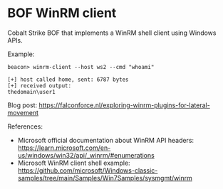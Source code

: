 # BOF WinRM client
Cobalt Strike BOF that implements a WinRM shell client using Windows APIs.

Example:

```
beacon> winrm-client --host ws2 --cmd "whoami"

[+] host called home, sent: 6787 bytes
[+] received output:
thedomain\user1
```
Blog post: https://falconforce.nl/exploring-winrm-plugins-for-lateral-movement

References:
- Microsoft official documentation about WinRM API headers: https://learn.microsoft.com/en-us/windows/win32/api/_winrm/#enumerations
- Microsoft WinRM client shell example: https://github.com/microsoft/Windows-classic-samples/tree/main/Samples/Win7Samples/sysmgmt/winrm
